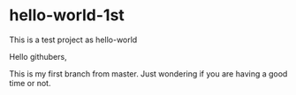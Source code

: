 # hello-world-1st
This is a test project as hello-world

Hello githubers,

This is my first branch from master.
Just wondering if you are having a good time or not.
